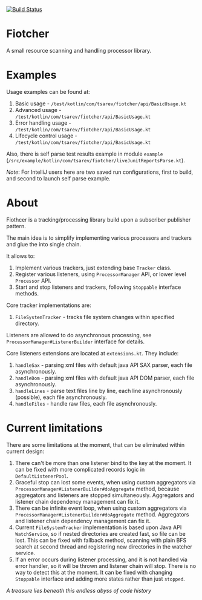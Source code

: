[![Build Status](https://travis-ci.com/darkMechanicum/fiotcher.svg?branch=master)](https://travis-ci.com/darkMechanicum/fiotcher)


# Fiotcher
A small resource scanning and handling processor library.

# Examples
Usage examples can be found at:
1. Basic usage - `/test/kotlin/com/tsarev/fiotcher/api/BasicUsage.kt`
2. Advanced usage - `/test/kotlin/com/tsarev/fiotcher/api/BasicUsage.kt`
3. Error handling usage - `/test/kotlin/com/tsarev/fiotcher/api/BasicUsage.kt`
4. Lifecycle control usage - `/test/kotlin/com/tsarev/fiotcher/api/BasicUsage.kt`

Also, there is self parse test results example in module `example` 
(`/src/example/kotlin/com/tsarev/fiotcher/liveJunitReportsParse.kt`).

*Note*: For IntelliJ users here are two saved run configurations, first 
to build, and second to launch self parse example.

# About

Fiothcer is a tracking/processing library build upon a subscriber publisher pattern.

The main idea is to simplify implementing various processors and trackers and glue the into single chain.

It allows to:
1. Implement various trackers, just extending base `Tracker` class.
2. Register various listeners, using `ProcessorManager` API, or lower level `Processor` API.
3. Start and stop listeners and trackers, following `Stoppable` interface methods.

Core tracker implementations are:
1. `FileSystemTracker` - tracks file system changes within specified directory.

Listeners are allowed to do asynchronous processing, see `ProcessorManager#ListenerBuilder` interface for details.

Core listeners extensions are located at `extensions.kt`.
They include:
1. `handleSax` - parsing xml files with default java API SAX parser, each file asynchronously.
2. `handleDom` - parsing xml files with default java API DOM parser, each file asynchronously.
2. `handleLines` - parse text files line by line, each line asynchronously (possible), each file asynchronously.
2. `handleFiles` - handle raw files, each file asynchronously.

# Current limitations
There are some limitations at the moment, that can be eliminated within current design:
1. There can't be more than one listener bind to the key at the moment.
   It can be fixed with more complicated records logic in `DefaultListenerPool`.
1. Graceful stop can lost some events, when using custom aggregators via `ProcessorManager#ListenerBuilder#doAggregate` method,
   because aggregators and listeners are stopped simultaneously.
   Aggregators and listener chain dependency management can fix it.
2. There can be infinite event loop, when using custom aggregators via `ProcessorManager#ListenerBuilder#doAggregate` method.
   Aggregators and listener chain dependency management can fix it.
3. Current `FileSystemTracker` implementation is based upon Java API `WatchService`, so if nested directories
   are created fast, so file can be lost. This can be fixed with fallback method, scanning with 
   plain BFS search at second thread and registering new directories in the watcher service.
4. If an error occurs during listener processing, and it is not handled via error handler, so
   it will be thrown and listener chain will stop. There is no way to detect this at the moment.
   It can be fixed with changing `Stoppable` interface and adding more states rather than just `stopped`.
   
_A treasure lies beneath this endless abyss of code history_